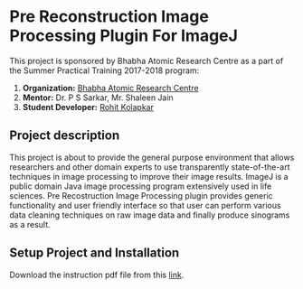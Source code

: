 # Pre Reconstruction Image Processing Plugin For ImageJ

This project is sponsored by Bhabha Atomic Research Centre as a part of the Summer Practical Training 2017-2018 program: 

1. **Organization:** [Bhabha Atomic Research Centre](http://www.barc.gov.in/)
2. **Mentor:** Dr. P S Sarkar, Mr. Shaleen Jain 
3. **Student Developer:** [Rohit Kolapkar](https://github.com/rohitkolapkar/)


## Project description
This project is about to provide the general purpose environment that allows researchers and other domain experts to use transparently state-of-the-art techniques in image processing to improve their image results.
ImageJ is a public domain Java image processing program extensively used in life sciences. 
Pre Recostruction Image Processing plugin provides generic functionality and user friendly interface so that user can perform various data cleaning techniques on raw image data and finally produce sinograms as a result.


## Setup Project and Installation
Download the instruction pdf file from this <a href="#"> link</a>.




